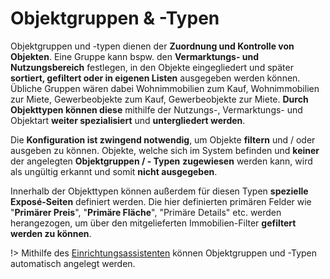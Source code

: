 # Objektgruppen & -Typen

Objektgruppen und -typen dienen der **Zuordnung und Kontrolle von Objekten**. Eine Gruppe kann bspw. den **Vermarktungs- und Nutzungsbereich** festlegen, in den Objekte eingegliedert und später **sortiert, gefiltert oder in eigenen Listen** ausgegeben werden können. Übliche Gruppen wären dabei Wohnimmobilien zum Kauf, Wohnimmobilien zur Miete, Gewerbeobjekte zum Kauf, Gewerbeobjekte zur Miete. **Durch Objekttypen können diese** mithilfe der Nutzungs-, Vermarktungs- und Objektart **weiter spezialisiert** und **untergliedert werden**.

Die **Konfiguration ist zwingend notwendig**, um Objekte **filtern** und / oder ausgeben zu können. Objekte, welche sich im System befinden und **keiner** der angelegten **Objektgruppen / - Typen** **zugewiesen** werden kann, wird als ungültig erkannt und somit **nicht ausgegeben**.

Innerhalb der Objekttypen können außerdem für diesen Typen **spezielle Exposé-Seiten** definiert werden. Die hier definierten primären Felder wie "**Primärer Preis**", "**Primäre Fläche**", "Primäre Details" etc. werden herangezogen, um über den mitgelieferten Immobilien-Filter **gefiltert werden zu können**.

!> Mithilfe des [Einrichtungsassistenten](https://www.contao-estatemanager.com/de/erweiterungen/einrichtungsassistent.html) können Objektgruppen und -Typen automatisch angelegt werden.
